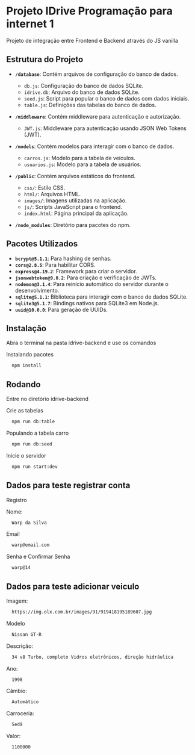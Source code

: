 
# Projeto IDrive Programação para internet 1
Projeto de integração entre Frontend e Backend através do JS vanilla


## Estrutura do Projeto

- **`/database`**: Contém arquivos de configuração do banco de dados.
  - `db.js`: Configuração do banco de dados SQLite.
  - `idrive.db`: Arquivo do banco de dados SQLite.
  - `seed.js`: Script para popular o banco de dados com dados iniciais.
  - `table.js`: Definições das tabelas do banco de dados.
- **`/middleware`**: Contém middleware para autenticação e autorização.
  - `JWT.js`: Middleware para autenticação usando JSON Web Tokens (JWT).

- **`/models`**: Contém modelos para interagir com o banco de dados.
  - `carros.js`: Modelo para a tabela de veículos.
  - `usuarios.js`: Modelo para a tabela de usuários.

- **`/public`**: Contém arquivos estáticos do frontend.
  - `css/`: Estilo CSS.
  - `html/`: Arquivos HTML.
  - `images/`: Imagens utilizadas na aplicação.
  - `js/`: Scripts JavaScript para o frontend.
  - `index.html`: Página principal da aplicação.

- **`/node_modules`**: Diretório para pacotes do npm.

## Pacotes Utilizados

- **`bcrypt@5.1.1`**: Para hashing de senhas.
- **`cors@2.8.5`**: Para habilitar CORS.
- **`express@4.19.2`**: Framework para criar o servidor.
- **`jsonwebtoken@9.0.2`**: Para criação e verificação de JWTs.
- **`nodemon@3.1.4`**: Para reinício automático do servidor durante o desenvolvimento.
- **`sqlite@5.1.1`**: Biblioteca para interagir com o banco de dados SQLite.
- **`sqlite3@5.1.7`**: Bindings nativos para SQLite3 em Node.js.
- **`uuid@10.0.0`**: Para geração de UUIDs.
## Instalação

Abra o terminal na pasta idrive-backend e use os comandos

Instalando pacotes
```bash
  npm install
```
## Rodando


Entre no diretório idrive-backend


Crie as tabelas

```bash
  npm run db:table
```
Populando a tabela carro

```bash
  npm run db:seed
```
Inicie o servidor

```bash
  npm run start:dev
```



## Dados para teste registrar conta

Registro

Nome:
```bash
  Warp da Silva
```
Email
```bash
  warp@email.com
```

Senha e Confirmar Senha
```bash
  warp@14
```

## Dados para teste adicionar veiculo

Imagem:
```bash
  https://img.olx.com.br/images/91/919418195189607.jpg
```
Modelo
```bash
  Nissan GT-R
```

Descrição:
```bash
  34 v8 Turbo, completo Vidros eletrônicos, direção hidráulica
```
Ano:
```bash
  1998
```
Câmbio:
```bash
  Automático
```
Carroceria:
```bash
  Sedã
```
Valor:
```bash
  1100000
```